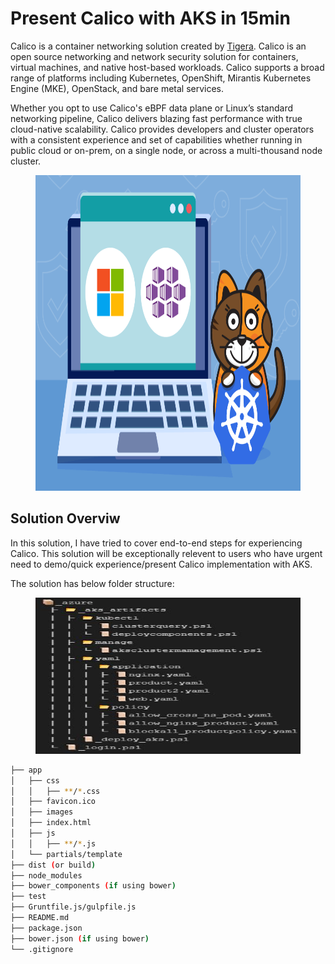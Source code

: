 # Present Calico with AKS in 15min

Calico is a container networking solution created by <a href='https://www.tigera.io/'>Tigera</a>. Calico is an open source networking and network security solution for containers, virtual machines, and native host-based workloads. Calico supports a broad range of platforms including Kubernetes, OpenShift, Mirantis Kubernetes Engine (MKE), OpenStack, and bare metal services.

Whether you opt to use Calico's eBPF data plane or Linux’s standard networking pipeline, Calico delivers blazing fast performance with true cloud-native scalability. Calico provides developers and cluster operators with a consistent experience and set of capabilities whether running in public cloud or on-prem, on a single node, or across a multi-thousand node cluster.

<figure class="wp-block-image size-large is-resized"><img src="https://github.com/khanasif1/Calico-with-AKS/blob/main/images/Windows-AKS.png" alt="" class="wp-image-4784" width="753" height="505"/></figure>

<h2>Solution Overviw</h2>

In this solution, I have tried to cover end-to-end steps for experiencing Calico. This solution will be exceptionally relevent to users who have urgent need to demo/quick experience/present Calico implementation with AKS.

The solution has below folder structure:
<figure class="wp-block-image size-large is-resized"><img src="https://github.com/khanasif1/Calico-with-AKS/blob/main/images/folder.JPG" alt="" class="wp-image-4784" width="753" height="250"/></figure>



 ```bash
├── app
│   ├── css
│   │   ├── **/*.css
│   ├── favicon.ico
│   ├── images
│   ├── index.html
│   ├── js
│   │   ├── **/*.js
│   └── partials/template
├── dist (or build)
├── node_modules
├── bower_components (if using bower)
├── test
├── Gruntfile.js/gulpfile.js
├── README.md
├── package.json
├── bower.json (if using bower)
└── .gitignore
```

